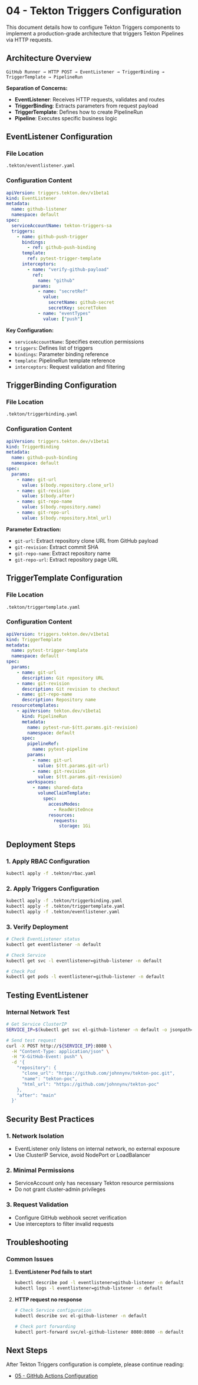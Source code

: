# 04 - Tekton Triggers Configuration

This document details how to configure Tekton Triggers components to implement a production-grade architecture that triggers Tekton Pipelines via HTTP requests.

## Architecture Overview

```
GitHub Runner → HTTP POST → EventListener → TriggerBinding → TriggerTemplate → PipelineRun
```

**Separation of Concerns:**
- **EventListener**: Receives HTTP requests, validates and routes
- **TriggerBinding**: Extracts parameters from request payload
- **TriggerTemplate**: Defines how to create PipelineRun
- **Pipeline**: Executes specific business logic

## EventListener Configuration

### File Location
`.tekton/eventlistener.yaml`

### Configuration Content

```yaml
apiVersion: triggers.tekton.dev/v1beta1
kind: EventListener
metadata:
  name: github-listener
  namespace: default
spec:
  serviceAccountName: tekton-triggers-sa
  triggers:
    - name: github-push-trigger
      bindings:
        - ref: github-push-binding
      template:
        ref: pytest-trigger-template
      interceptors:
        - name: "verify-github-payload"
          ref:
            name: "github"
          params:
            - name: "secretRef"
              value:
                secretName: github-secret
                secretKey: secretToken
            - name: "eventTypes"
              value: ["push"]
```

**Key Configuration:**
- `serviceAccountName`: Specifies execution permissions
- `triggers`: Defines list of triggers
- `bindings`: Parameter binding reference
- `template`: PipelineRun template reference
- `interceptors`: Request validation and filtering

## TriggerBinding Configuration

### File Location
`.tekton/triggerbinding.yaml`

### Configuration Content

```yaml
apiVersion: triggers.tekton.dev/v1beta1
kind: TriggerBinding
metadata:
  name: github-push-binding
  namespace: default
spec:
  params:
    - name: git-url
      value: $(body.repository.clone_url)
    - name: git-revision
      value: $(body.after)
    - name: git-repo-name
      value: $(body.repository.name)
    - name: git-repo-url
      value: $(body.repository.html_url)
```

**Parameter Extraction:**
- `git-url`: Extract repository clone URL from GitHub payload
- `git-revision`: Extract commit SHA
- `git-repo-name`: Extract repository name
- `git-repo-url`: Extract repository page URL

## TriggerTemplate Configuration

### File Location
`.tekton/triggertemplate.yaml`

### Configuration Content

```yaml
apiVersion: triggers.tekton.dev/v1beta1
kind: TriggerTemplate
metadata:
  name: pytest-trigger-template
  namespace: default
spec:
  params:
    - name: git-url
      description: Git repository URL
    - name: git-revision
      description: Git revision to checkout
    - name: git-repo-name
      description: Repository name
  resourcetemplates:
    - apiVersion: tekton.dev/v1beta1
      kind: PipelineRun
      metadata:
        name: pytest-run-$(tt.params.git-revision)
        namespace: default
      spec:
        pipelineRef:
          name: pytest-pipeline
        params:
          - name: git-url
            value: $(tt.params.git-url)
          - name: git-revision
            value: $(tt.params.git-revision)
        workspaces:
          - name: shared-data
            volumeClaimTemplate:
              spec:
                accessModes:
                  - ReadWriteOnce
                resources:
                  requests:
                    storage: 1Gi
```

## Deployment Steps

### 1. Apply RBAC Configuration

```bash
kubectl apply -f .tekton/rbac.yaml
```

### 2. Apply Triggers Configuration

```bash
kubectl apply -f .tekton/triggerbinding.yaml
kubectl apply -f .tekton/triggertemplate.yaml
kubectl apply -f .tekton/eventlistener.yaml
```

### 3. Verify Deployment

```bash
# Check EventListener status
kubectl get eventlistener -n default

# Check Service
kubectl get svc -l eventlistener=github-listener -n default

# Check Pod
kubectl get pods -l eventlistener=github-listener -n default
```

## Testing EventListener

### Internal Network Test

```bash
# Get Service ClusterIP
SERVICE_IP=$(kubectl get svc el-github-listener -n default -o jsonpath='{.spec.clusterIP}')

# Send test request
curl -X POST http://${SERVICE_IP}:8080 \
  -H "Content-Type: application/json" \
  -H "X-GitHub-Event: push" \
  -d '{
    "repository": {
      "clone_url": "https://github.com/johnnynv/tekton-poc.git",
      "name": "tekton-poc",
      "html_url": "https://github.com/johnnynv/tekton-poc"
    },
    "after": "main"
  }'
```

## Security Best Practices

### 1. Network Isolation
- EventListener only listens on internal network, no external exposure
- Use ClusterIP Service, avoid NodePort or LoadBalancer

### 2. Minimal Permissions
- ServiceAccount only has necessary Tekton resource permissions
- Do not grant cluster-admin privileges

### 3. Request Validation
- Configure GitHub webhook secret verification
- Use interceptors to filter invalid requests

## Troubleshooting

### Common Issues

1. **EventListener Pod fails to start**
   ```bash
   kubectl describe pod -l eventlistener=github-listener -n default
   kubectl logs -l eventlistener=github-listener -n default
   ```

2. **HTTP request no response**
   ```bash
   # Check Service configuration
   kubectl describe svc el-github-listener -n default
   
   # Check port forwarding
   kubectl port-forward svc/el-github-listener 8080:8080 -n default
   ```

## Next Steps

After Tekton Triggers configuration is complete, please continue reading:
- [05 - GitHub Actions Configuration](./05-github-actions-configuration.md)
